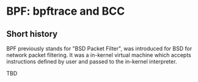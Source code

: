 # BPF: bpftrace and BCC

## Short history

BPF previously stands for "BSD Packet Filter", was introduced for BSD for network packet filtering. It was a in-kernel virtual machine which accepts instructions defined by user and passed to the in-kernel interpreter.

TBD
